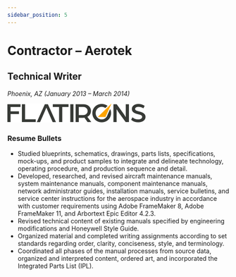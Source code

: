 ```yaml
---
sidebar_position: 5
---
```


# Contractor – Aerotek
## Technical Writer
_Phoenix, AZ (January 2013 – March 2014)_

![Flatirons](../img/flatirons.svg)

### Resume Bullets

- Studied blueprints, schematics, drawings, parts lists, specifications, mock-ups, and product samples to integrate and
delineate technology, operating procedure, and production sequence and detail.
- Developed, researched, and revised aircraft maintenance manuals, system maintenance manuals, component
maintenance manuals, network administrator guides, installation manuals, service bulletins, and service center
instructions for the aerospace industry in accordance with customer requirements using Adobe FrameMaker 8,
Adobe FrameMaker 11, and Arbortext Epic Editor 4.2.3.
- Revised technical content of existing manuals specified by engineering modifications and Honeywell Style Guide.
- Organized material and completed writing assignments according to set standards regarding order, clarity,
conciseness, style, and terminology.
- Coordinated all phases of the manual processes from source data, organized and interpreted content, ordered art,
and incorporated the Integrated Parts List (IPL).